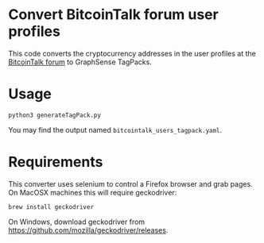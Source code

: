 # Convert BitcoinTalk forum user profiles

This code converts the cryptocurrency addresses in the user profiles at the [BitcoinTalk forum](https://bitcointalk.org/) to GraphSense TagPacks.

# Usage
```
python3 generateTagPack.py
```

You may find the output named `bitcointalk_users_tagpack.yaml`.

# Requirements
This converter uses selenium to control a Firefox browser and grab pages.
On MacOSX machines this will require geckodriver:
```
brew install geckodriver
```
On Windows, download geckodriver from https://github.com/mozilla/geckodriver/releases.

